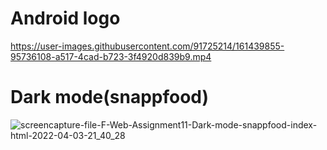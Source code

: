 # Android logo


https://user-images.githubusercontent.com/91725214/161439855-95736108-a517-4cad-b723-3f4920d839b9.mp4
# Dark mode(snappfood)

![screencapture-file-F-Web-Assignment11-Dark-mode-snappfood-index-html-2022-04-03-21_40_28](https://user-images.githubusercontent.com/91725214/161439873-bbf97720-a09d-43f0-8356-4d8835dfd097.png)

